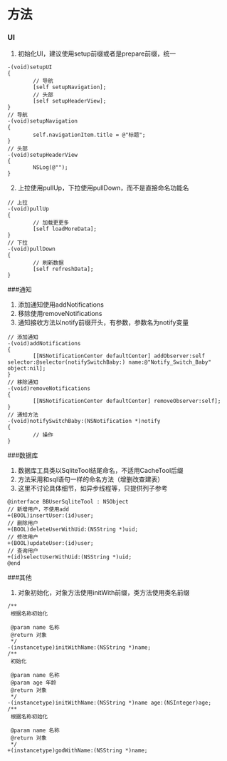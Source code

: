 # 方法

### UI

1. 初始化UI，建议使用setup前缀或者是prepare前缀，统一
```objc
-(void)setupUI
{
        // 导航
        [self setupNavigation];
        // 头部
        [self setupHeaderView];
}
// 导航
-(void)setupNavigation
{
        self.navigationItem.title = @"标题";
}
// 头部
-(void)setupHeaderView
{
        NSLog(@"");
}
```
2. 上拉使用pullUp，下拉使用pullDown，而不是直接命名功能名
```objc
// 上拉
-(void)pullUp
{
        // 加载更更多
        [self loadMoreData];
}
// 下拉
-(void)pullDown
{
        // 刷新数据
        [self refreshData];
}
```

###通知
1. 添加通知使用addNotifications
2. 移除使用removeNotifications
3. 通知接收方法以notify前缀开头，有参数，参数名为notify变量
```objc
// 添加通知
-(void)addNotifications
{
        [[NSNotificationCenter defaultCenter] addObserver:self selector:@selector(notifySwitchBaby:) name:@"Notify_Switch_Baby" object:nil];
}
// 移除通知
-(void)removeNotifications
{
        [[NSNotificationCenter defaultCenter] removeObserver:self];
}
// 通知方法
-(void)notifySwitchBaby:(NSNotification *)notify
{
        // 操作
}
```

###数据库
1. 数据库工具类以SqliteTool结尾命名，不适用CacheTool后缀
2. 方法采用和sql语句一样的命名方法（增删改查建表）
3. 这里不讨论具体细节，如异步线程等，只提供列子参考
```objc
@interface BBUserSqliteTool : NSObject
// 新增用户，不使用add
+(BOOL)insertUser:(id)user;
// 删除用户
+(BOOL)deleteUserWithUid:(NSString *)uid;
// 修改用户
+(BOOL)updateUser:(id)user;
// 查询用户
+(id)selectUserWithUid:(NSString *)uid;
@end
```

###其他
1. 对象初始化，对象方法使用initWith前缀，类方法使用类名前缀
```objc
/**
 根据名称初始化

 @param name 名称
 @return 对象
 */
-(instancetype)initWithName:(NSString *)name;
/**
 初始化

 @param name 名称
 @param age 年龄
 @return 对象
 */
-(instancetype)initWithName:(NSString *)name age:(NSInteger)age;
/**
 根据名称初始化

 @param name 名称
 @return 对象
 */
+(instancetype)godWithName:(NSString *)name;
```

